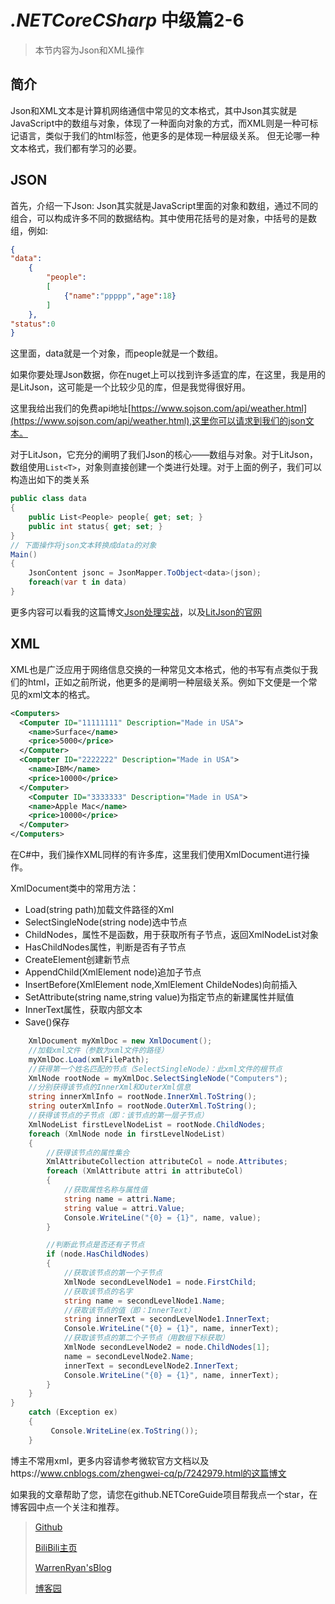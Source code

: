 # *.NETCoreCSharp* 中级篇2-6

>本节内容为Json和XML操作

## 简介

Json和XML文本是计算机网络通信中常见的文本格式，其中Json其实就是JavaScript中的数组与对象，体现了一种面向对象的方式，而XML则是一种可标记语言，类似于我们的html标签，他更多的是体现一种层级关系。
但无论哪一种文本格式，我们都有学习的必要。

## JSON

首先，介绍一下Json:
Json其实就是JavaScript里面的对象和数组，通过不同的组合，可以构成许多不同的数据结构。其中使用花括号的是对象，中括号的是数组，例如:

``` json
{
"data":
    {
        "people":
        [
            {"name":"ppppp","age":18}
        ]
    },
"status":0
}
```

这里面，data就是一个对象，而people就是一个数组。

如果你要处理Json数据，你在nuget上可以找到许多适宜的库，在这里，我是用的是LitJson，这可能是一个比较少见的库，但是我觉得很好用。

这里我给出我们的免费api地址[https://www.sojson.com/api/weather.html](https://www.sojson.com/api/weather.html),这里你可以请求到我们的json文本。

对于LitJson，它充分的阐明了我们Json的核心——数组与对象。对于LitJson，数组使用`List<T>`，对象则直接创建一个类进行处理。对于上面的例子，我们可以构造出如下的类关系

``` C#
public class data
{
    public List<People> people{ get; set; }
    public int status{ get; set; }
}
// 下面操作将json文本转换成data的对象
Main()
{
    JsonContent jsonc = JsonMapper.ToObject<data>(json);
    foreach(var t in data)
}
```

更多内容可以看我的这篇博文[Json处理实战](https://www.cnblogs.com/WarrenRyan/p/10398638.html)，以及[LitJson的官网](https://litjson.net/)

## XML

XML也是广泛应用于网络信息交换的一种常见文本格式，他的书写有点类似于我们的html，正如之前所说，他更多的是阐明一种层级关系。例如下文便是一个常见的xml文本的格式。

``` XML
<Computers>
  <Computer ID="11111111" Description="Made in USA">
    <name>Surface</name>
    <price>5000</price>
  </Computer>
  <Computer ID="2222222" Description="Made in USA">
    <name>IBM</name>
    <price>10000</price>
  </Computer>
    <Computer ID="3333333" Description="Made in USA">
    <name>Apple Mac</name>
    <price>10000</price>
  </Computer>
</Computers>
```

在C#中，我们操作XML同样的有许多库，这里我们使用XmlDocument进行操作。

XmlDocument类中的常用方法：

- Load(string path)加载文件路径的Xml
- SelectSingleNode(string node)选中节点
- ChildNodes，属性不是函数，用于获取所有子节点，返回XmlNodeList对象
- HasChildNodes属性，判断是否有子节点
- CreateElement创建新节点
- AppendChild(XmlElement node)追加子节点
- InsertBefore(XmlElement node,XmlElement ChildeNodes)向前插入
- SetAttribute(string name,string value)为指定节点的新建属性并赋值
- InnerText属性，获取内部文本
- Save()保存

``` C#
    XmlDocument myXmlDoc = new XmlDocument();
    //加载xml文件（参数为xml文件的路径）
    myXmlDoc.Load(xmlFilePath);
    //获得第一个姓名匹配的节点（SelectSingleNode）：此xml文件的根节点
    XmlNode rootNode = myXmlDoc.SelectSingleNode("Computers");
    //分别获得该节点的InnerXml和OuterXml信息
    string innerXmlInfo = rootNode.InnerXml.ToString();
    string outerXmlInfo = rootNode.OuterXml.ToString();
    //获得该节点的子节点（即：该节点的第一层子节点）
    XmlNodeList firstLevelNodeList = rootNode.ChildNodes;
    foreach (XmlNode node in firstLevelNodeList)
    {
        //获得该节点的属性集合
        XmlAttributeCollection attributeCol = node.Attributes;
        foreach (XmlAttribute attri in attributeCol)
        {
            //获取属性名称与属性值
            string name = attri.Name;
            string value = attri.Value;
            Console.WriteLine("{0} = {1}", name, value);
        }

        //判断此节点是否还有子节点
        if (node.HasChildNodes)
        {
            //获取该节点的第一个子节点
            XmlNode secondLevelNode1 = node.FirstChild;
            //获取该节点的名字
            string name = secondLevelNode1.Name;
            //获取该节点的值（即：InnerText）
            string innerText = secondLevelNode1.InnerText;
            Console.WriteLine("{0} = {1}", name, innerText);
            //获取该节点的第二个子节点（用数组下标获取）
            XmlNode secondLevelNode2 = node.ChildNodes[1];
            name = secondLevelNode2.Name;
            innerText = secondLevelNode2.InnerText;
            Console.WriteLine("{0} = {1}", name, innerText);
        }
    }
}
    catch (Exception ex)
    {
         Console.WriteLine(ex.ToString());
    }
```

博主不常用xml，更多内容请参考微软官方文档以及https://www.cnblogs.com/zhengwei-cq/p/7242979.html的这篇博文

如果我的文章帮助了您，请您在github.NETCoreGuide项目帮我点一个star，在博客园中点一个关注和推荐。

>[Github](https://github.com/StevenEco/.NetCoreGuide)
>
>[BiliBili主页](https://space.bilibili.com/33311288)
>
>[WarrenRyan'sBlog](https://blog.tity.xyz)
>
>[博客园](https://cnblogs.com/warrenryan)
